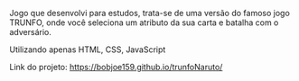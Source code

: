 Jogo que desenvolvi para estudos, trata-se de uma versão do famoso jogo TRUNFO, onde você seleciona um atributo da sua carta e batalha com o adversário.

Utilizando apenas HTML, CSS, JavaScript

Link do projeto: https://bobjoe159.github.io/trunfoNaruto/
